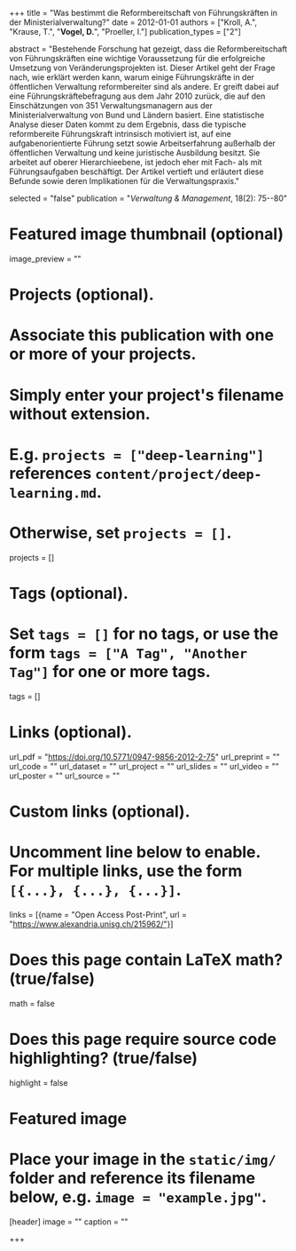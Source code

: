 +++
title = "Was bestimmt die Reformbereitschaft von Führungskräften in der Ministerialverwaltung?"
date = 2012-01-01
authors = ["Kroll, A.", "Krause, T.", "**Vogel,  D.**", "Proeller, I."]
publication_types = ["2"]

abstract = "Bestehende Forschung hat gezeigt, dass die Reformbereitschaft von Führungskräften eine wichtige Voraussetzung für die erfolgreiche Umsetzung von Veränderungsprojekten ist. Dieser Artikel geht der Frage nach, wie erklärt werden kann, warum einige Führungskräfte in der öffentlichen Verwaltung reformbereiter sind als andere. Er greift dabei auf eine Führungskräftebefragung aus dem Jahr 2010 zurück, die auf den Einschätzungen von 351 Verwaltungsmanagern aus der Ministerialverwaltung von Bund und Ländern basiert. Eine statistische Analyse dieser Daten kommt zu dem Ergebnis, dass die typische reformbereite Führungskraft intrinsisch motiviert ist, auf eine aufgabenorientierte Führung setzt sowie Arbeitserfahrung außerhalb der öffentlichen Verwaltung und keine juristische Ausbildung besitzt. Sie arbeitet auf oberer Hierarchieebene, ist jedoch eher mit Fach- als mit Führungsaufgaben beschäftigt. Der Artikel vertieft und erläutert diese Befunde sowie deren Implikationen für die Verwaltungspraxis."

selected = "false"
publication = "*Verwaltung & Management*, 18(2): 75--80"

# Featured image thumbnail (optional)
image_preview = ""

# Projects (optional).
#   Associate this publication with one or more of your projects.
#   Simply enter your project's filename without extension.
#   E.g. `projects = ["deep-learning"]` references `content/project/deep-learning.md`.
#   Otherwise, set `projects = []`.
projects = []

# Tags (optional).
#   Set `tags = []` for no tags, or use the form `tags = ["A Tag", "Another Tag"]` for one or more tags.
tags = []

# Links (optional).
url_pdf = "https://doi.org/10.5771/0947-9856-2012-2-75"
url_preprint = ""
url_code = ""
url_dataset = ""
url_project = ""
url_slides = ""
url_video = ""
url_poster = ""
url_source = ""

# Custom links (optional).
#   Uncomment line below to enable. For multiple links, use the form `[{...}, {...}, {...}]`.
links = [{name = "Open Access Post-Print", url = "https://www.alexandria.unisg.ch/215962/"}]

# Does this page contain LaTeX math? (true/false)
math = false

# Does this page require source code highlighting? (true/false)
highlight = false

# Featured image
# Place your image in the `static/img/` folder and reference its filename below, e.g. `image = "example.jpg"`.
[header]
image = ""
caption = ""


+++

